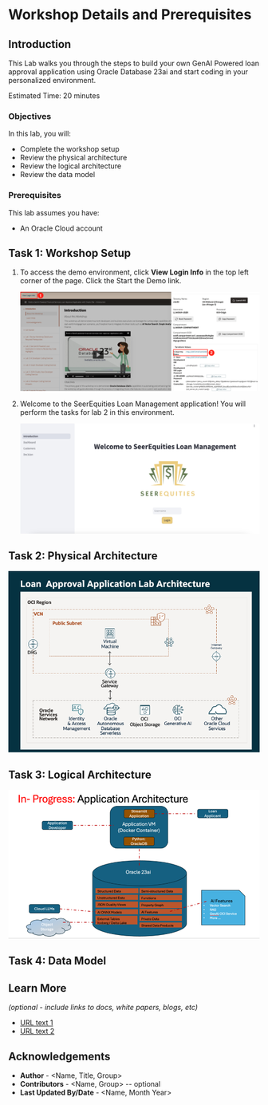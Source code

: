 # Workshop Details and Prerequisites

## Introduction

This Lab walks you through the steps to build your own GenAI Powered loan approval application using Oracle Database 23ai and start coding in your personalized environment.

Estimated Time: 20 minutes

### Objectives

In this lab, you will:
* Complete the workshop setup
* Review the physical architecture
* Review the logical architecture
* Review the data model

### Prerequisites

This lab assumes you have:
* An Oracle Cloud account


## Task 1: Workshop Setup

1. To access the demo environment, click **View Login Info** in the top left corner of the page. Click the Start the Demo link.

    ![Click the Start Demo Link](./images/start-demo.png " ")

2. Welcome to the SeerEquities Loan Management application! You will perform the tasks for lab 2 in this environment. 

    ![Homepage](./images/app-home.png " ")

## Task 2: Physical Architecture 

![Login](./images/physical.png " ")

## Task 3: Logical Architecture 

![Login](./images/logical.png " ")

## Task 4: Data Model 

## Learn More

*(optional - include links to docs, white papers, blogs, etc)*

* [URL text 1](http://docs.oracle.com)
* [URL text 2](http://docs.oracle.com)

## Acknowledgements
* **Author** - <Name, Title, Group>
* **Contributors** -  <Name, Group> -- optional
* **Last Updated By/Date** - <Name, Month Year>
